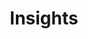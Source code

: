 ---
title: Insights
excerpt: ''
deprecated: false
hidden: false
metadata:
  title: ''
  description: ''
  robots: index
next:
  description: ''
---